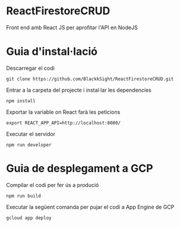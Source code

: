 # ReactFirestoreCRUD
Front end amb React JS per aprofitar l'API en NodeJS

# Guia d'instal·lació

Descarregar el codi

```
git clone https://github.com/BlackkSight/ReactFirestoreCRUD.git
```

Entrar a la carpeta del projecte i instal·lar les dependencies

```
npm install
```
Exportar la variable on React farà les peticions

```
export REACT_APP_API=http://localhost:8080/
```

Executar el servidor

```
npm run developer
```
# Guia de desplegament a GCP

Compilar el codi per fer ús a produció

```
npm run build
```

Executar la següent comanda per pujar el codi a App Engine de GCP

```
gcloud app deploy
```
